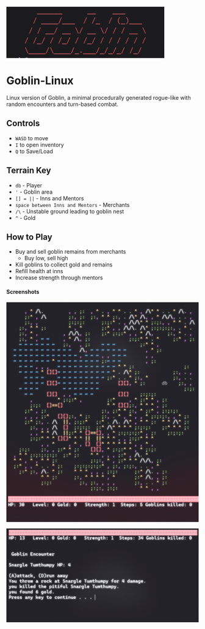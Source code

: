 ![image1](https://github.com/bearmade/Goblin-Linux/blob/main/img/goblinTitle.png)

# Goblin-Linux
Linux version of Goblin, a minimal procedurally generated rogue-like with random encounters and turn-based combat.

## Controls
- ``` WASD ``` to move
- ``` I ``` to open inventory
- ``` Q ``` to Save/Load

## Terrain Key
- ``` db ``` - Player
- ``` ' ``` - Goblin area
- ``` [] = || ``` - Inns and Mentors
- ``` space between Inns and Mentors ``` - Merchants
- ``` /\ ``` - Unstable ground leading to goblin nest
- ``` ^ ``` - Gold 

## How to Play
- Buy and sell goblin remains from merchants
    - Buy low, sell high
- Kill goblins to collect gold and remains
- Refill health at inns
- Increase strength through mentors


#### Screenshots

![image1](https://github.com/bearmade/Goblin-Linux/blob/main/img/goblinImage1.png)

![image1](https://github.com/bearmade/Goblin-Linux/blob/main/img/goblinImage2.png)
